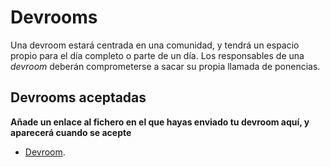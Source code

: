 # Devrooms

Una devroom estará centrada en una comunidad, y tendrá un espacio propio para el día completo o parte de un día. Los responsables de una *devroom* deberán comprometerse a sacar su propia llamada de ponencias.

## Devrooms aceptadas

**Añade un enlace al fichero en el que hayas enviado tu devroom aquí, y
aparecerá cuando se acepte**

* [Devroom](plantilla.md).
